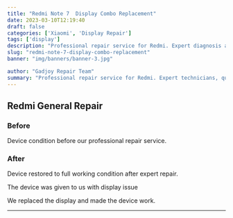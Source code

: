 ```yaml
---
title: "Redmi Note 7  Display Combo Replacement"
date: 2023-03-10T12:19:40
draft: false
categories: ['Xiaomi', 'Display Repair']
tags: ['display']
description: "Professional repair service for Redmi. Expert diagnosis and quality repairs in Bangalore."
slug: "redmi-note-7-display-combo-replacement"
banner: "img/banners/banner-3.jpg"

author: "Gadjoy Repair Team"
summary: "Professional repair service for Redmi. Expert technicians, quality parts, warranty included."
---
```


## Redmi General Repair

### Before

Device condition before our professional repair service.

### After

Device restored to full working condition after expert repair.

The device was given to us with display issue

We replaced the display and made the device work.

---